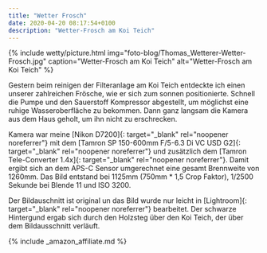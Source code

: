 ```yaml
---
title: "Wetter Frosch"
date: 2020-04-20 08:17:54+0100
description: "Wetter-Frosch am Koi Teich"
---
```

{% include wetty/picture.html img="foto-blog/Thomas_Wetterer-Wetter-Frosch.jpg" caption="Wetter-Frosch am Koi Teich" alt="Wetter-Frosch am Koi Teich" %}

Gestern beim reinigen der Filteranlage am Koi Teich entdeckte ich einen unserer zahlreichen Frösche, wie er sich zum sonnen positionierte. Schnell die Pumpe und den Sauerstoff Kompressor abgestellt, um möglichst eine ruhige Wasseroberfläche zu bekommen. Dann ganz langsam die Kamera aus dem Haus geholt, um ihn nicht zu erschrecken.

Kamera war meine [Nikon D7200]{: target="_blank" rel="noopener noreferrer"} mit dem [Tamron SP 150-600mm F/5-6.3 Di VC USD G2]{: target="_blank" rel="noopener noreferrer"} und zusätzlich dem [Tamron Tele-Converter 1.4x]{: target="_blank" rel="noopener noreferrer"}. Damit ergibt sich an dem APS-C Sensor umgerechnet eine gesamt Brennweite von 1260mm. Das Bild entstand bei 1125mm (750mm * 1,5 Crop Faktor), 1/2500 Sekunde bei Blende 11 und ISO 3200.

Der Bildauschnitt ist original un das Bild wurde nur leicht in [Lightroom]{: target="_blank" rel="noopener noreferrer"} bearbeitet. Der schwarze Hintergund ergab sich durch den Holzsteg über den Koi Teich, der über dem Bildausschnitt verläuft.

{% include _amazon_affiliate.md %}